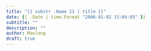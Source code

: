 ```yaml
---
title: "{{ substr .Name 11 | title }}"
date: {{ .Date | time.Format "2006-01-02 15:04:05" }}
subtitle: ""
description: ""
author: Maolong
draft: true
---
```


